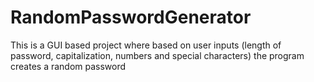 # RandomPasswordGenerator
This is a GUI based project where based on user inputs (length of password, capitalization, numbers and special characters) the program creates a random password
